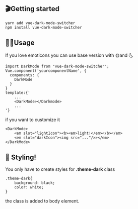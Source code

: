 ## 🎬Getting started

```
yarn add vue-dark-mode-switcher
npm install vue-dark-mode-switcher
```

## 👨‍💻Usage

If you love emoticons you can use base version with 🌞and 🌜

```
import DarkMode from "vue-dark-mode-switcher";
Vue.component('yourcomponentName', {
  components: {
    DarkMode
  }
}
template:{'
    ...
    <DarkMode></Darkmode>
    ...
'}
```

if you want to customize it

```
<DarkMode>
    <em slot="lightIcon"><b><em>light!</em></b></em>
    <em slot="darkIcon"><img src="..."/>></em>
</DarkMode>
```

## 💅 Styling!
You only have to create styles for **.theme-dark** class
```
.theme-dark{
    background: black;
    color: white;
}
```
the class is added to body element.